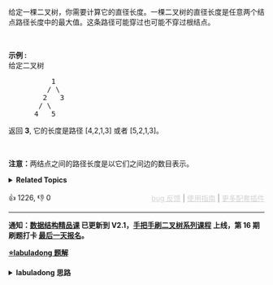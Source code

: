 <p>给定一棵二叉树，你需要计算它的直径长度。一棵二叉树的直径长度是任意两个结点路径长度中的最大值。这条路径可能穿过也可能不穿过根结点。</p>

<p>&nbsp;</p>

<p><strong>示例 :</strong><br> 给定二叉树</br></p>

<pre>          1
         / \
        2   3
       / \     
      4   5    
</pre>

<p>返回&nbsp;<strong>3</strong>, 它的长度是路径 [4,2,1,3] 或者&nbsp;[5,2,1,3]。</p>

<p>&nbsp;</p>

<p><strong>注意：</strong>两结点之间的路径长度是以它们之间边的数目表示。</p>

<details><summary><strong>Related Topics</strong></summary>树 | 深度优先搜索 | 二叉树</details><br>

<div>👍 1226, 👎 0<span style='float: right;'><span style='color: gray;'><a href='https://github.com/labuladong/fucking-algorithm/discussions/939' target='_blank' style='color: lightgray;text-decoration: underline;'>bug 反馈</a> | <a href='https://mp.weixin.qq.com/s/NF8mmVyXVfC1ehdMOsO7Cw' target='_blank' style='color: lightgray;text-decoration: underline;'>使用指南</a> | <a href='https://labuladong.github.io/algo/images/others/%E5%85%A8%E5%AE%B6%E6%A1%B6.jpg' target='_blank' style='color: lightgray;text-decoration: underline;'>更多配套插件</a></span></span></div>

<div id="labuladong"><hr>

**通知：[数据结构精品课](https://aep.h5.xeknow.com/s/1XJHEO) 已更新到 V2.1，[手把手刷二叉树系列课程](https://aep.xet.tech/s/3YGcq3) 上线，第 16 期刷题打卡 [最后一天报名](https://aep.xet.tech/s/46nofd)。**



<p><strong><a href="https://labuladong.github.io/article?qno=543" target="_blank">⭐️labuladong 题解</a></strong></p>
<details><summary><strong>labuladong 思路</strong></summary>

## 基本思路

> 本文有视频版：[二叉树/递归的框架思维（纲领篇）](https://www.bilibili.com/video/BV1nG411x77H)

所谓二叉树的直径，就是左右子树的最大深度之和，那么直接的想法是对每个节点计算左右子树的最大高度，得出每个节点的直径，从而得出最大的那个直径。

但是由于 `maxDepth` 也是递归函数，所以上述方式时间复杂度较高。

这题类似 [366. 寻找二叉树的叶子节点](/problems/find-leaves-of-binary-tree)，需要灵活运用二叉树的后序遍历，在 `maxDepth` 的后序遍历位置顺便计算最大直径。

**详细题解：[东哥带你刷二叉树（纲领篇）](https://labuladong.github.io/article/fname.html?fname=二叉树总结)**

**标签：[二叉树](https://mp.weixin.qq.com/mp/appmsgalbum?__biz=MzAxODQxMDM0Mw==&action=getalbum&album_id=2121994699837177859)，后序遍历**

## 解法代码

```java
class Solution {
    int maxDiameter = 0;

    public int diameterOfBinaryTree(TreeNode root) {
        maxDepth(root);
        return maxDiameter;
    }

    int maxDepth(TreeNode root) {
        if (root == null) {
            return 0;
        }
        int leftMax = maxDepth(root.left);
        int rightMax = maxDepth(root.right);
        // 后序遍历位置顺便计算最大直径
        maxDiameter = Math.max(maxDiameter, leftMax + rightMax);
        return 1 + Math.max(leftMax, rightMax);
    }
}

// 这是一种简单粗暴，但是效率不高的解法
class BadSolution {
    public int diameterOfBinaryTree(TreeNode root) {
        if (root == null) {
            return 0;
        }
        // 计算出左右子树的最大高度
        int leftMax = maxDepth(root.left);
        int rightMax = maxDepth(root.right);
        // root 这个节点的直径
        int res = leftMax + rightMax;
        // 递归遍历 root.left 和 root.right 两个子树
        return Math.max(res,
                Math.max(diameterOfBinaryTree(root.left),
                        diameterOfBinaryTree(root.right)));
    }

    int maxDepth(TreeNode root) {
        if (root == null) {
            return 0;
        }
        int leftMax = maxDepth(root.left);
        int rightMax = maxDepth(root.right);
        return 1 + Math.max(leftMax, rightMax);
    }
}
```

**类似题目**：
  - [104. 二叉树的最大深度 🟢](/problems/maximum-depth-of-binary-tree)
  - [124. 二叉树中的最大路径和 🔴](/problems/binary-tree-maximum-path-sum)
  - [1245. 树的直径 🟠](/problems/tree-diameter)
  - [144. 二叉树的前序遍历 🟢](/problems/binary-tree-preorder-traversal)
  - [250. 统计同值子树 🟠](/problems/count-univalue-subtrees)
  - [366. 寻找二叉树的叶子节点 🟠](/problems/find-leaves-of-binary-tree)
  - [687. 最长同值路径 🟠](/problems/longest-univalue-path)
  - [814. 二叉树剪枝 🟠](/problems/binary-tree-pruning)
  - [979. 在二叉树中分配硬币 🟠](/problems/distribute-coins-in-binary-tree)
  - [剑指 Offer 55 - I. 二叉树的深度 🟢](/problems/er-cha-shu-de-shen-du-lcof)
  - [剑指 Offer II 047. 二叉树剪枝 🟠](/problems/pOCWxh)
  - [剑指 Offer II 051. 节点之和最大的路径 🔴](/problems/jC7MId)

</details>
</div>



